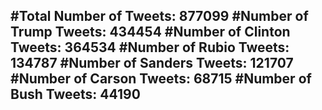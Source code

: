 #Total Number of Tweets: 877099 
#Number of Trump Tweets: 434454
#Number of Clinton Tweets: 364534
#Number of Rubio Tweets: 134787
#Number of Sanders Tweets: 121707
#Number of Carson Tweets: 68715
#Number of Bush Tweets: 44190
---
